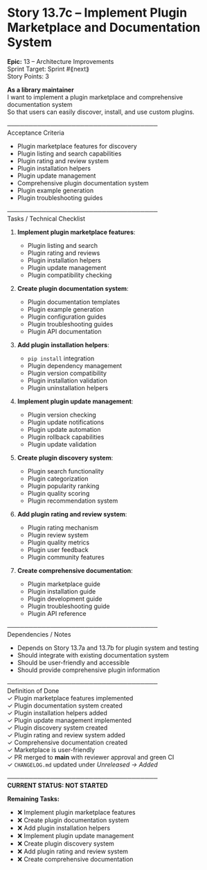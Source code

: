# Story 13.7c – Implement Plugin Marketplace and Documentation System

**Epic:** 13 – Architecture Improvements  
Sprint Target: Sprint #⟪next⟫  
Story Points: 3

**As a library maintainer**  
I want to implement a plugin marketplace and comprehensive documentation system  
So that users can easily discover, install, and use custom plugins.

───────────────────────────────────  
Acceptance Criteria

- Plugin marketplace features for discovery
- Plugin listing and search capabilities
- Plugin rating and review system
- Plugin installation helpers
- Plugin update management
- Comprehensive plugin documentation system
- Plugin example generation
- Plugin troubleshooting guides

───────────────────────────────────  
Tasks / Technical Checklist

1. **Implement plugin marketplace features**:

   - Plugin listing and search
   - Plugin rating and reviews
   - Plugin installation helpers
   - Plugin update management
   - Plugin compatibility checking

2. **Create plugin documentation system**:

   - Plugin documentation templates
   - Plugin example generation
   - Plugin configuration guides
   - Plugin troubleshooting guides
   - Plugin API documentation

3. **Add plugin installation helpers**:

   - `pip install` integration
   - Plugin dependency management
   - Plugin version compatibility
   - Plugin installation validation
   - Plugin uninstallation helpers

4. **Implement plugin update management**:

   - Plugin version checking
   - Plugin update notifications
   - Plugin update automation
   - Plugin rollback capabilities
   - Plugin update validation

5. **Create plugin discovery system**:

   - Plugin search functionality
   - Plugin categorization
   - Plugin popularity ranking
   - Plugin quality scoring
   - Plugin recommendation system

6. **Add plugin rating and review system**:

   - Plugin rating mechanism
   - Plugin review system
   - Plugin quality metrics
   - Plugin user feedback
   - Plugin community features

7. **Create comprehensive documentation**:
   - Plugin marketplace guide
   - Plugin installation guide
   - Plugin development guide
   - Plugin troubleshooting guide
   - Plugin API reference

───────────────────────────────────  
Dependencies / Notes

- Depends on Story 13.7a and 13.7b for plugin system and testing
- Should integrate with existing documentation system
- Should be user-friendly and accessible
- Should provide comprehensive plugin information

───────────────────────────────────  
Definition of Done  
✓ Plugin marketplace features implemented  
✓ Plugin documentation system created  
✓ Plugin installation helpers added  
✓ Plugin update management implemented  
✓ Plugin discovery system created  
✓ Plugin rating and review system added  
✓ Comprehensive documentation created  
✓ Marketplace is user-friendly  
✓ PR merged to **main** with reviewer approval and green CI  
✓ `CHANGELOG.md` updated under _Unreleased → Added_

───────────────────────────────────  
**CURRENT STATUS: NOT STARTED**

**Remaining Tasks:**

- ❌ Implement plugin marketplace features
- ❌ Create plugin documentation system
- ❌ Add plugin installation helpers
- ❌ Implement plugin update management
- ❌ Create plugin discovery system
- ❌ Add plugin rating and review system
- ❌ Create comprehensive documentation
